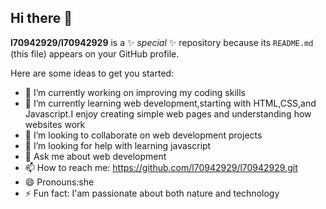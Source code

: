 ## Hi there 👋


**l70942929/l70942929** is a ✨ _special_ ✨ repository because its `README.md` (this file) appears on your GitHub profile.

Here are some ideas to get you started:

- 🔭 I’m currently working on  improving my coding skills 
- 🌱 I’m currently learning web development,starting with HTML,CSS,and Javascript.I enjoy creating simple web pages and understanding how websites work
- 👯 I’m looking to collaborate on web development projects
- 🤔 I’m looking for help with learning javascript
- 💬 Ask me about web development
- 📫 How to reach me: https://github.com/l70942929/l70942929.git
- 😄 Pronouns:she
- ⚡ Fun fact: I'am passionate about both nature and technology

